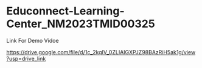 # Educonnect-Learning-Center_NM2023TMID00325

Link For Demo Vidoe

https://drive.google.com/file/d/1c_2kqIV_0ZLIAIGXPJZ98BAzRiH5ak1g/view?usp=drive_link

